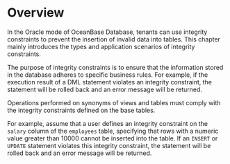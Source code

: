 # Overview

In the Oracle mode of OceanBase Database, tenants can use integrity constraints to prevent the insertion of invalid data into tables. This chapter mainly introduces the types and application scenarios of integrity constraints.

The purpose of integrity constraints is to ensure that the information stored in the database adheres to specific business rules. For example, if the execution result of a DML statement violates an integrity constraint, the statement will be rolled back and an error message will be returned.

Operations performed on synonyms of views and tables must comply with the integrity constraints defined on the base tables. 

For example, assume that a user defines an integrity constraint on the `salary` column of the `employees` table, specifying that rows with a numeric value greater than 10000 cannot be inserted into the table. If an `INSERT` or `UPDATE` statement violates this integrity constraint, the statement will be rolled back and an error message will be returned.

